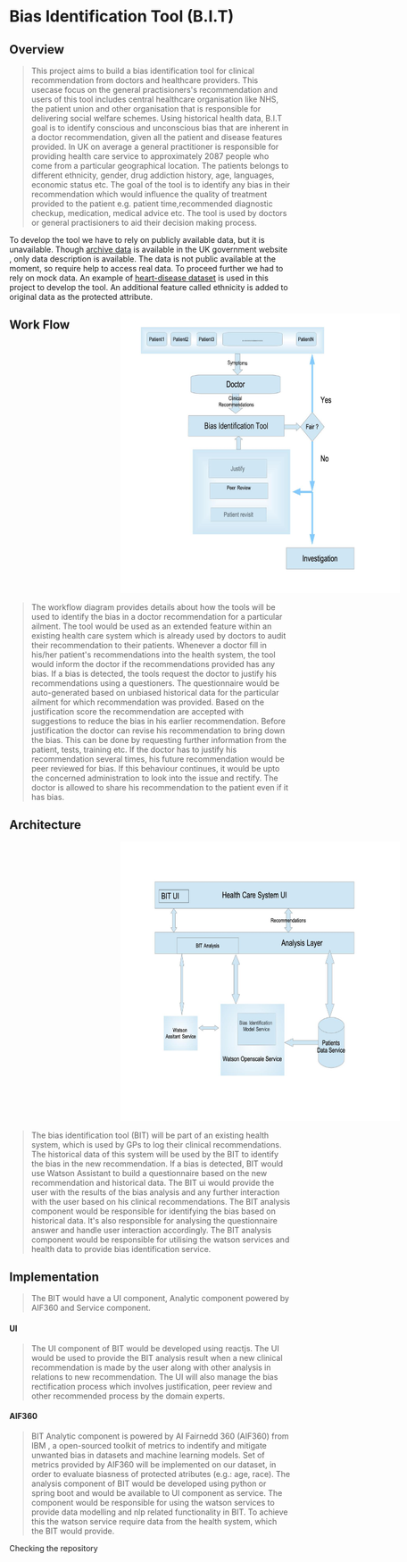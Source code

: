 # Bias Identification Tool (B.I.T)
## Overview 
>This project aims to build a bias identification tool for clinical recommendation from doctors and healthcare providers. This usecase focus on the general practisioners's recommendation and users of this tool includes central healthcare organisation like NHS, the patient union and other organisation that is responsible for delivering social welfare schemes. Using historical health data, B.I.T goal is to identify conscious and unconscious bias that are inherent in a doctor recommendation, given all the patient and disease features provided. In UK on average a general practitioner is responsible for providing health care service to approximately 2087 people who come from a particular geographical location. The patients belongs to different ethnicity, gender, drug addiction history, age, languages, economic status etc. The goal of the tool is to identify any bias in their recommendation which would influence the quality of treatment provided to the patient e.g. patient time,recommended diagnostic checkup, medication, medical advice etc. The tool is used by doctors or general practisioners to aid their decision making process. 

To develop the tool we have to rely on publicly available data, but it is unavailable. Though [archive data](http://webarchive.nationalarchives.gov.uk) is available in the UK government website , only data description is available. The data is not public available at the moment, so require help to access real data. To proceed further we had to rely on mock data. An example of [heart-disease dataset](https://www.kaggle.com/johnsmith88/heart-disease-dataset) is used in this project to develop the tool. An additional feature called ethnicity is added to original data as the protected attribute.

## Work Flow
<img src="documents/images/call_for_code_flowchart_2020.jpg" width="500" height="500" style="width:500px;height:500px;margin-left:200px;margin-top:-50px"/>

>The workflow diagram provides details about how the tools will be used to identify the bias in a doctor recommendation for a particular ailment. The tool would be used as an extended feature within an existing health care system which is already used by doctors to audit their recommendation to their patients. Whenever a doctor fill in his/her patient's recommendations into the health system, the tool would inform the doctor if the recommendations provided has any bias. If a bias is detected, the tools request the doctor to justify his recommendations using a questioners. The questionnaire would be auto-generated based on unbiased historical data for the particular ailment for which recommendation was provided. Based on the justification score the recommendation are accepted with suggestions to reduce the bias in his earlier recommendation. Before justification the doctor can revise his recommendation to bring down the bias. This can be done by requesting further information from the patient, tests, training etc. If the doctor has to justify his recommendation several times, his future recommendation would be peer reviewed for bias. If this behaviour continues, it would be upto the concerned administration to look into the issue and rectify. The doctor is allowed to share his recommendation to the patient even if it has bias.

## Architecture 
<img src="documents/images/call_for_code_architecture_2020.jpg" 
style="width:500px;height:500px;margin-left:200px;margin-right:auto"/>

>The bias identification tool (BIT) will be part of an existing health system, which is used by GPs to log their clinical recommendations. The historical data of this system will be used by the BIT to identify the bias in the new recommendation. If a bias is detected, BIT would use Watson Assistant to build a questionnaire based on the new recommendation and historical data. The BIT ui would provide the user with the results of the bias analysis and any further interaction with the user based on his clinical recommendations. The BIT analysis component would be responsible for identifying the bias based on historical data. It's also responsible for analysing the questionnaire answer and handle user interaction accordingly. The BIT analysis component would be responsible for utilising the watson services and health data to provide bias identification service.

## Implementation

>The BIT would have a UI component, Analytic component powered by AIF360 and Service component. 

<h4>UI</h4>

>The UI component of BIT would be developed using reactjs. The UI would be used to provide the BIT analysis result when a new clinical recommendation is made by the user along with other analysis in relations to new recommendation. The UI will also manage the bias rectification process which involves justification, peer review and other recommended process by the domain experts.

<h4>AIF360</h4>

> BIT Analytic component is powered by AI Fairnedd 360 (AIF360) from IBM , a open-sourced toolkit of metrics to indentify and mitigate unwanted bias in datasets and machine learning models. Set of metrics provided by AIF360 will be implemented on our dataset, in order to evaluate biasness of protected atributes (e.g.: age, race).
>The analysis component of BIT would be developed using python or spring boot and would be available to UI component as service. The component would be responsible for using the watson services to provide data modelling and nlp related functionality in BIT. To achieve this the watson service require data from the health system, which the BIT would provide.

Checking the repository
